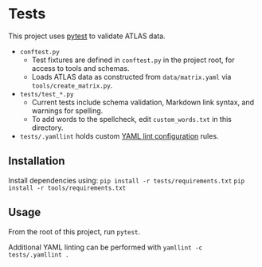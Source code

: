 # Tests

This project uses [pytest](https://docs.pytest.org/) to validate ATLAS data.

- `conftest.py`
    + Test fixtures are defined in `conftest.py` in the project root, for access to tools and schemas.
    + Loads ATLAS data as constructed from `data/matrix.yaml` via `tools/create_matrix.py`.
- `tests/test_*.py`
    + Current tests include schema validation, Markdown link syntax, and warnings for spelling.
    + To add words to the spellcheck, edit `custom_words.txt` in this directory.
- `tests/.yamllint` holds custom [YAML lint configuration](https://yamllint.readthedocs.io/en/stable/index.html) rules.

## Installation

Install dependencies using: 
`pip install -r tests/requirements.txt`
`pip install -r tools/requirements.txt`

## Usage

From the root of this project, run `pytest`.

Additional YAML linting can be performed with `yamllint -c tests/.yamllint .`